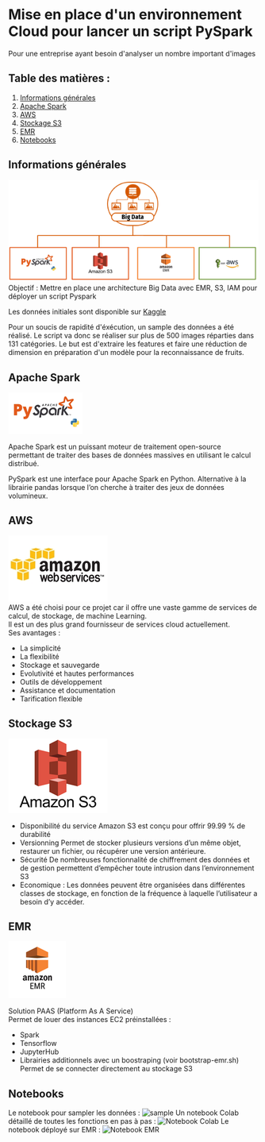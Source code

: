 # Mise en place d'un environnement Cloud pour lancer un script PySpark
Pour une entreprise ayant besoin d'analyser un nombre important d'images
## Table des matières :
1. [Informations générales](#information-générales)
2. [Apache Spark](#apache-spark)
3. [AWS](#aws)
4. [Stockage S3](#stockage-s3)
5. [EMR](#emr)
6. [Notebooks](#notebooks)

## Informations générales
![Big Data](https://github.com/Mikael-DataAnalyst/Pyspark_emr_aws/blob/main/images/big_data.png?raw=true)
Objectif : Mettre en place une architecture Big Data avec EMR, S3, IAM pour déployer un script Pyspark

Les données initiales sont disponible sur [Kaggle](https://www.kaggle.com/datasets/moltean/fruits)

Pour un soucis de rapidité d'éxécution, un sample des données a été réalisé.
Le script va donc se réaliser sur plus de 500 images réparties dans 131 catégories.
Le but est d'extraire les features et faire une réduction de dimension en préparation d'un modèle pour la reconnaissance de fruits.

## Apache Spark
![spark](https://github.com/Mikael-DataAnalyst/Pyspark_emr_aws/blob/main/images/pyspark.png?raw=true)

Apache Spark est un puissant moteur de traitement open-source permettant de traiter des bases de données massives en utilisant le calcul distribué.

PySpark est une interface pour Apache Spark en Python. Alternative à la librairie pandas lorsque l’on cherche à traiter des jeux de données volumineux.


## AWS
![aws](https://github.com/Mikael-DataAnalyst/Pyspark_emr_aws/blob/main/images/aws.jpg?raw=true)  
AWS a été choisi pour ce projet car il offre une vaste gamme de services de calcul, de stockage, de machine Learning.  
Il est un des plus grand fournisseur de services cloud actuellement.  
Ses avantages :  
* La simplicité
* La flexibilité
* Stockage et sauvegarde
* Evolutivité et hautes performances
* Outils de développement
* Assistance et documentation
* Tarification flexible

## Stockage S3
![s3](https://github.com/Mikael-DataAnalyst/Pyspark_emr_aws/blob/main/images/s3.png?raw=true)
* Disponibilité du service 
Amazon S3 est conçu pour offrir 99.99 % de durabilité
* Versionning
Permet de stocker plusieurs versions d’un même objet, restaurer un fichier, ou récupérer une version antérieure.
* Sécurité
De nombreuses fonctionnalité de chiffrement des données et de gestion permettent d’empêcher toute intrusion dans l’environnement S3
* Economique :
Les données peuvent être organisées dans différentes classes de stockage, en fonction de la fréquence à laquelle l’utilisateur a besoin d’y accéder.


## EMR
![emr](https://github.com/Mikael-DataAnalyst/Pyspark_emr_aws/blob/main/images/emr.png?raw=true)  

Solution PAAS (Platform As A Service)  
Permet de louer des instances EC2 préinstallées :  
* Spark
* Tensorflow
* JupyterHub
* Librairies additionnels avec un boostraping (voir bootstrap-emr.sh)
Permet de se connecter directement au stockage S3

## Notebooks
Le notebook pour sampler les données : ![sample](https://github.com/Mikael-DataAnalyst/Pyspark_emr_aws/blob/main/sample_folder.ipynb)
Un notebook Colab détaillé de toutes les fonctions en pas à pas : ![Notebook Colab](https://github.com/Mikael-DataAnalyst/Pyspark_emr_aws/blob/main/notebook_colab.ipynb)
Le notebook déployé sur EMR : ![Notebook EMR](https://github.com/Mikael-DataAnalyst/Pyspark_emr_aws/blob/main/notebook_emr.ipynb)